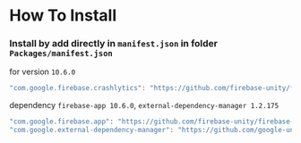 # How To Install

### Install by add directly in `manifest.json` in folder `Packages/manifest.json`


for version `10.6.0`
```csharp
"com.google.firebase.crashlytics": "https://github.com/firebase-unity/firebase-crashlytics.git#10.6.0",
```


dependency `firebase-app 10.6.0`, `external-dependency-manager 1.2.175`
```csharp
"com.google.firebase.app": "https://github.com/firebase-unity/firebase-app.git#10.6.0",
"com.google.external-dependency-manager": "https://github.com/google-unity/external-dependency-manager.git#1.2.175",
```
